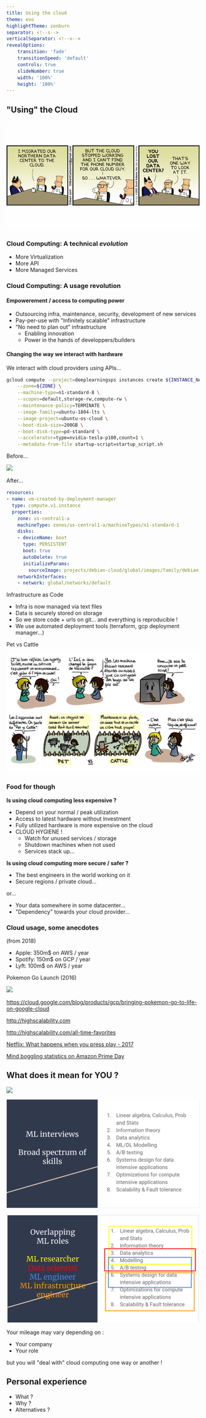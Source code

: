 ```yaml
---
title: Using the cloud
theme: evo
highlightTheme: zenburn
separator: <!--s-->
verticalSeparator: <!--v-->
revealOptions:
    transition: 'fade'
    transitionSpeed: 'default'
    controls: true
    slideNumber: true
    width: '100%'
    height: '100%'
---
```


## "Using" the Cloud

![](static/img/comic.png)


<!--v-->

### Cloud Computing: A technical *evolution*

- More Virtualization
- More API
- More Managed Services

<!--s-->

### Cloud Computing: A usage **revolution**

<!--v-->

#### Empowerement / access to computing power

- Outsourcing infra, maintenance, security, development of new services
- Pay-per-use with "Infinitely scalable" infrastructure
- "No need to plan out" infrastructure
    - Enabling innovation
    - Power in the hands of developpers/builders

<!--v-->

#### Changing the way we interact with hardware

We interact with cloud providers using APIs...

```bash
gcloud compute --project=deeplearningsps instances create ${INSTANCE_NAME} \
    --zone=${ZONE} \
    --machine-type=n1-standard-8 \
    --scopes=default,storage-rw,compute-rw \
    --maintenance-policy=TERMINATE \
    --image-family=ubuntu-1804-lts \
    --image-project=ubuntu-os-cloud \
    --boot-disk-size=200GB \
    --boot-disk-type=pd-standard \
    --accelerator=type=nvidia-tesla-p100,count=1 \
    --metadata-from-file startup-script=startup_script.sh
```

<!--v-->

Before...

![](https://i.pinimg.com/originals/6b/92/a0/6b92a03c8b87aa448f8206ee57b5a4fc.jpg)

<!--v-->

After...

```yaml
resources:
- name: vm-created-by-deployment-manager
  type: compute.v1.instance
  properties:
    zone: us-central1-a
    machineType: zones/us-central1-a/machineTypes/n1-standard-1
    disks:
    - deviceName: boot
      type: PERSISTENT
      boot: true
      autoDelete: true
      initializeParams:
        sourceImage: projects/debian-cloud/global/images/family/debian-9
    networkInterfaces:
    - network: global/networks/default
```

<!--v-->

Infrastructure as Code

- Infra is now managed via text files
- Data is securely stored on storage
- So we store code + urls on git... and everything is reproducible !
- We use automated deployment tools (terraform, gcp deployment manager...)


<!--v-->

Pet vs Cattle

![](static/img/pet-vs-cattle.png)

<!--s-->

### Food for though

<!--v-->

**Is using cloud computing less expensive ?**

- Depend on your normal / peak utilization
- Access to latest hardware without investment
- Fully utilized hardware is more expensive on the cloud
- CLOUD HYGIENE !
  - Watch for unused services / storage
  - Shutdown machines when not used
  - Services stack up...

<!--v-->

**Is using cloud computing more secure / safer ?**

- The best engineers in the world working on it
- Secure regions / private cloud... 

or...

- Your data somewhere in some datacenter...
- "Dependency" towards your cloud provider...

<!--s-->

### Cloud usage, some anecdotes

<!--v-->

(from 2018)

- Apple: 350m$ on AWS / year
- Spotify: 150m$ on GCP / year
- Lyft: 100m$ on AWS / year

<!--v-->

Pokemon Go Launch (2016)

![](https://storage.googleapis.com/gweb-cloudblog-publish/images/google-cloud-pokemon-go-1kwkj.max-700x700.PNG)

https://cloud.google.com/blog/products/gcp/bringing-pokemon-go-to-life-on-google-cloud

<!--v-->

http://highscalability.com

http://highscalability.com/all-time-favorites

[Netflix: What happens when you press play - 2017](http://highscalability.com/blog/2017/12/11/netflix-what-happens-when-you-press-play.html)

[Mind boggling statistics on Amazon Prime Day](https://aws.amazon.com/blogs/aws/amazon-prime-day-2019-powered-by-aws/)

<!--s-->

## What does it mean for YOU ?

![](https://media.giphy.com/media/cRKRlRJkEmoxglbufw/giphy.gif)

<!--v-->
![](static/img/mlroles2.png)

<!--v-->

![](static/img/mlroles.png)

<!--v-->

Your mileage may vary depending on :

- Your company
- Your role

but you will "deal with" cloud computing one way or another !

<!--v-->

## Personal experience

- What ?
- Why ? 
- Alternatives ?
